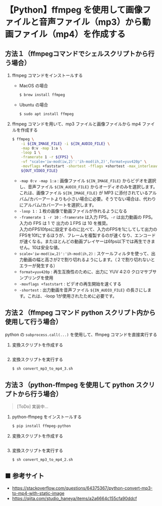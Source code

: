 # 【Python】ffmpeg を使用して画像ファイルと音声ファイル（mp3）から動画ファイル（mp4）を作成する

## 方法１（ffmpegコマンドでシェルスクリプトから行う場合）

1. ffmpeg コマンドをインストールする
    - MacOS の場合
        ```sh
        $ brew install ffmpeg
        ```
    - Ubuntu の場合
        ```sh
        $ sudo apt install ffmpeg
        ```

1. ffmpeg コマンドを用いて、mp3 ファイルと画像ファイルから mp4 ファイルを作成する
    ```sh
    $ ffmpeg \
        -i ${IN_IMAGE_FILE} -i ${IN_AUDIO_FILE} \
        -map 0:v -map 1:a \
        -loop 1 \
        -framerate 1 -r ${FPS} \
        -vf "scale='iw-mod(iw,2)':'ih-mod(ih,2)',format=yuv420p" \
        -movflags +faststart -shortest -fflags +shortest -max_interleave_delta 100M \
        ${OUT_VIDEO_FILE}
    ```
    - `-map 0:v -map 1:a` : 画像ファイル `${IN_IMAGE_FILE}` からビデオを選択し、音声ファイル `${IN_AUDIO_FILE}` からオーディオのみを選択します。これは、画像ファイル `${IN_IMAGE_FILE}` が MP3 に添付されているアルバム/カバーアートよりも小さい場合に必要。そうでない場合は、代わりにアルバム/カバーアートを選択します。
    - `-loop 1` : １枚の画像で動画ファイルが作れるようになる
    - `-framerate 1 -r 10` : `-framerate` は入力 FPS。`-r` は出力動画の FPS。入力の FPS は 1 で 出力の１FPS は 10 を推奨。<br>
        入力のFPS10fpsに設定するのに比べて、入力のFPSを1にしてして出力のFPSを10fにするほうが、フレームを複製するのが速くなり、エンコードが速くなる。またほとんどの動画プレイヤーは6fps以下では再生できません。10は安全な値。
    - `scale='iw-mod(iw,2)':'ih-mod(ih,2)` : スケールフィルタを使って、出力動画の幅と高さが2で割り切れるようにします。（２で割り切れないとエラーが発生する）
    - `format=yuv420p` : 再生互換性のために、出力に YUV 4:2:0 クロマサブサンプリングを使用
    - `-movflags +faststart` : ビデオの再生開始を速くする
    - `-shortest` : 出力動画を音声ファイル `${IN_AUDIO_FILE}` の長さにします。これは、-loop 1が使用されたために必要です。

## 方法２（ffmpeg コマンド python スクリプト内から使用して行う場合）

python の `subprocess.call(...)` を使用して、ffmpeg コマンドを直接実行する

1. 変換スクリプトを作成する
    ```python
    ```
    
1. 変換スクリプトを実行する
    ```sh
    $ sh convert_mp3_to_mp4_3.sh
    ```


## 方法３（python-ffmpeg を使用して python スクリプトから行う場合）

> [ToDo] 実装中...

1. python-ffmpeg をインストールする
    ```sh
    $ pip install ffmpeg-python
    ```

1. 変換スクリプトを作成する
    ```python
    ```
    
1. 変換スクリプトを実行する
    ```sh
    $ sh convert_mp3_to_mp4_2.sh
    ```


## ■ 参考サイト
- https://stackoverflow.com/questions/64375367/python-convert-mp3-to-mp4-with-static-image
- https://qiita.com/studio_haneya/items/a2a6664c155cfa90ddcf
